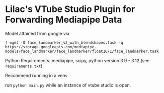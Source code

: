 # Lilac's VTube Studio Plugin for Forwarding Mediapipe Data

Model attained from google via

`! wget -O face_landmarker_v2_with_blendshapes.task -q https://storage.googleapis.com/mediapipe-models/face_landmarker/face_landmarker/float16/1/face_landmarker.task`

Python Requirements: mediapipe, scipy, python version 3.9 - 3.12 (see `requirements.txt`)

Recommend running in a venv

run `python main.py` while an instance of vtube studio is open.